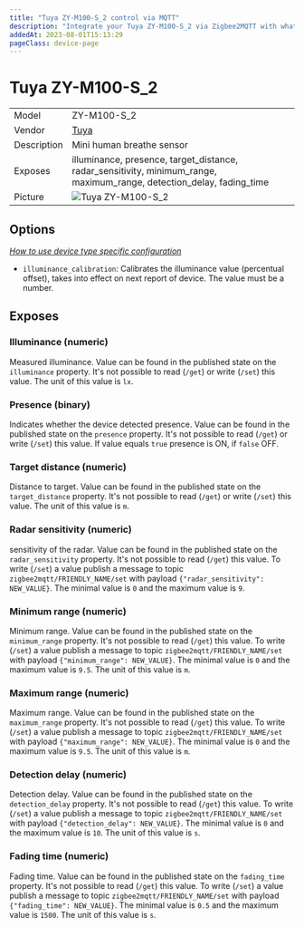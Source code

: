 ```yaml
---
title: "Tuya ZY-M100-S_2 control via MQTT"
description: "Integrate your Tuya ZY-M100-S_2 via Zigbee2MQTT with whatever smart home infrastructure you are using without the vendor's bridge or gateway."
addedAt: 2023-08-01T15:13:29
pageClass: device-page
---
```


<!-- !!!! -->
<!-- ATTENTION: This file is auto-generated through docgen! -->
<!-- You can only edit the "Notes"-Section between the two comment lines "Notes BEGIN" and "Notes END". -->
<!-- Do not use h1 or h2 heading within "## Notes"-Section. -->
<!-- !!!! -->

# Tuya ZY-M100-S_2

|     |     |
|-----|-----|
| Model | ZY-M100-S_2  |
| Vendor  | [Tuya](/supported-devices/#v=Tuya)  |
| Description | Mini human breathe sensor |
| Exposes | illuminance, presence, target_distance, radar_sensitivity, minimum_range, maximum_range, detection_delay, fading_time |
| Picture | ![Tuya ZY-M100-S_2](https://www.zigbee2mqtt.io/images/devices/ZY-M100-S_2.png) |


<!-- Notes BEGIN: You can edit here. Add "## Notes" headline if not already present. -->


<!-- Notes END: Do not edit below this line -->



## Options
*[How to use device type specific configuration](../guide/configuration/devices-groups.md#specific-device-options)*

* `illuminance_calibration`: Calibrates the illuminance value (percentual offset), takes into effect on next report of device. The value must be a number.


## Exposes

### Illuminance (numeric)
Measured illuminance.
Value can be found in the published state on the `illuminance` property.
It's not possible to read (`/get`) or write (`/set`) this value.
The unit of this value is `lx`.

### Presence (binary)
Indicates whether the device detected presence.
Value can be found in the published state on the `presence` property.
It's not possible to read (`/get`) or write (`/set`) this value.
If value equals `true` presence is ON, if `false` OFF.

### Target distance (numeric)
Distance to target.
Value can be found in the published state on the `target_distance` property.
It's not possible to read (`/get`) or write (`/set`) this value.
The unit of this value is `m`.

### Radar sensitivity (numeric)
sensitivity of the radar.
Value can be found in the published state on the `radar_sensitivity` property.
It's not possible to read (`/get`) this value.
To write (`/set`) a value publish a message to topic `zigbee2mqtt/FRIENDLY_NAME/set` with payload `{"radar_sensitivity": NEW_VALUE}`.
The minimal value is `0` and the maximum value is `9`.

### Minimum range (numeric)
Minimum range.
Value can be found in the published state on the `minimum_range` property.
It's not possible to read (`/get`) this value.
To write (`/set`) a value publish a message to topic `zigbee2mqtt/FRIENDLY_NAME/set` with payload `{"minimum_range": NEW_VALUE}`.
The minimal value is `0` and the maximum value is `9.5`.
The unit of this value is `m`.

### Maximum range (numeric)
Maximum range.
Value can be found in the published state on the `maximum_range` property.
It's not possible to read (`/get`) this value.
To write (`/set`) a value publish a message to topic `zigbee2mqtt/FRIENDLY_NAME/set` with payload `{"maximum_range": NEW_VALUE}`.
The minimal value is `0` and the maximum value is `9.5`.
The unit of this value is `m`.

### Detection delay (numeric)
Detection delay.
Value can be found in the published state on the `detection_delay` property.
It's not possible to read (`/get`) this value.
To write (`/set`) a value publish a message to topic `zigbee2mqtt/FRIENDLY_NAME/set` with payload `{"detection_delay": NEW_VALUE}`.
The minimal value is `0` and the maximum value is `10`.
The unit of this value is `s`.

### Fading time (numeric)
Fading time.
Value can be found in the published state on the `fading_time` property.
It's not possible to read (`/get`) this value.
To write (`/set`) a value publish a message to topic `zigbee2mqtt/FRIENDLY_NAME/set` with payload `{"fading_time": NEW_VALUE}`.
The minimal value is `0.5` and the maximum value is `1500`.
The unit of this value is `s`.

